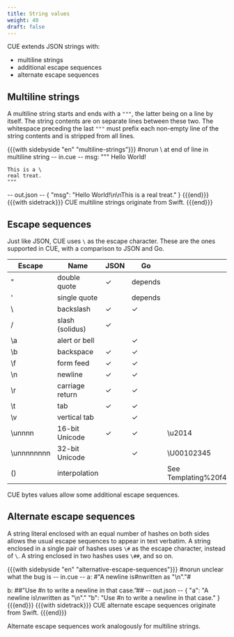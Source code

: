 ```yaml
---
title: String values
weight: 40
draft: false
---
```


CUE extends JSON strings with:

- multiline strings
- additional escape sequences
- alternate escape sequences

## Multiline strings

A multiline string starts and ends with a `"""`, the latter being on a line by itself.
The string contents are on separate lines between these two.
The whitespace preceding the last `"""` must prefix each non-empty line of the
string contents and is stripped from all lines.

{{{with sidebyside "en" "multiline-strings"}}}
#norun \ at end of line in multiline string
-- in.cue --
msg: """
    Hello World!

    This is a \
    real treat.
    """
-- out.json --
{
    "msg": "Hello World!\n\nThis is a real treat."
}
{{{end}}}
{{{with sidetrack}}}
CUE multiline strings originate from Swift.
{{{end}}}

## Escape sequences

Just like JSON, CUE uses `\` as the escape character.
These are the ones supported in CUE, with a comparison to JSON and Go.

| Escape | Name | JSON | Go | Examples |
| --- | --- | --- | --- | --- |
| \" | double quote | ✓ | depends |  |
| \' | single quote |  | depends |  |
| \\ | backslash | ✓ | ✓ |  |
| \/ | slash (solidus) | ✓ |  |  |
| \a | alert or bell |  | ✓ |  |
| \b | backspace | ✓ | ✓ |  |
| \f | form feed | ✓ | ✓ |  |
| \n | newline | ✓ | ✓ |  |
| \r | carriage return | ✓ | ✓ |  |
| \t | tab | ✓ | ✓ |  |
| \v | vertical tab |  | ✓ |  |
| \unnnn | 16-bit Unicode | ✓ | ✓ | \u2014 |
| \unnnnnnnn | 32-bit Unicode |  | ✓ | \U00102345 |
| \() | interpolation |  |  | See Templating%20f4e21af73d744a77aa2c91203a8dbe4f.md |

CUE bytes values allow some additional escape sequences.

## Alternate escape sequences

A string literal enclosed with an equal number of hashes on both sides allows
the usual escape sequences to appear in text verbatim. A string enclosed in a
single pair of hashes uses `\#` as the escape character, instead of `\`. A
string enclosed in two hashes uses `\##`, and so on.

{{{with sidebyside "en" "alternative-escape-sequences"}}}
#norun unclear what the bug is
-- in.cue --
a: #"A newline is\#nwritten as "\n"."#

b: ##"Use \#n to write a newline in that case.”##
-- out.json --
{
    "a": "A newline is\nwritten as "\\n"."
    "b": "Use \#n to write a newline in that case."
}
{{{end}}}
{{{with sidetrack}}}
CUE alternate escape sequences originate from Swift.
{{{end}}}

Alternate escape sequences work analogously for multiline strings.
